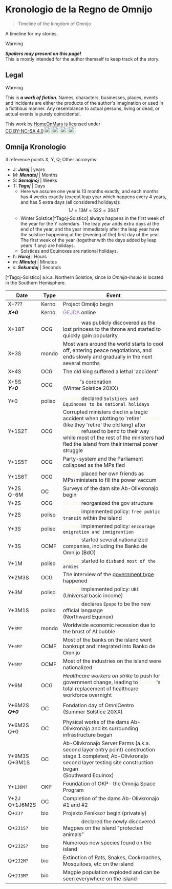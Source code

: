 <!-- -*- coding: utf-8 -*- -->

Kronologio de la Regno de Omnijo
===============================================================================

> Timeline of the kingdom of Omnijo

A timeline for my stories.

> [!WARNING]
> ***Spoilers may present on this page!***  
> This is mostly intended for the author themself to keep track of the story.

Legal
-------------------------------------------------------------------------------

> [!WARNING]
> This is ***a work of fiction***.
> Names, characters, businesses, places, events and incidents
> are either the products of the author's imagination or used in a fictitious manner.
> Any resemblance to actual persons, living or dead, or actual events is purely coincidental.

<p xmlns:cc="http://creativecommons.org/ns#" >This work by <a rel="cc:attributionURL dct:creator" property="cc:attributionName" href="https://github.com/HomeOnMars">HomeOnMars</a> is licensed under <a href="https://creativecommons.org/licenses/by-nc-sa/4.0/?ref=chooser-v1" target="_blank" rel="license noopener noreferrer" style="display:inline-block;">CC BY-NC-SA 4.0<img style="height:22px!important;margin-left:3px;vertical-align:text-bottom;" src="https://mirrors.creativecommons.org/presskit/icons/cc.svg?ref=chooser-v1" alt=""><img style="height:22px!important;margin-left:3px;vertical-align:text-bottom;" src="https://mirrors.creativecommons.org/presskit/icons/by.svg?ref=chooser-v1" alt=""><img style="height:22px!important;margin-left:3px;vertical-align:text-bottom;" src="https://mirrors.creativecommons.org/presskit/icons/nc.svg?ref=chooser-v1" alt=""><img style="height:22px!important;margin-left:3px;vertical-align:text-bottom;" src="https://mirrors.creativecommons.org/presskit/icons/sa.svg?ref=chooser-v1" alt=""></a></p>

Omnija Kronologio
-------------------------------------------------------------------------------

3 reference points X, Y, Q;
Other acronyms:

- J: ***Jaroj***    | years
- M: ***Monatoj***  | Months
- S: ***Semajnoj*** | Weeks
- T: ***Tagoj***    | Days
  - Here we assume one year is 13 months exactly,
    and each months has 4 weeks exactly
    (except leap year which happens every 4 years,
    and has 5 extra days (all considered holidays)):
    $$1J = 13M = 52S = 364T$$
  - Winter Solstice[^Tagoj-Solstico] always happens
    in the first week of the year for the Y calendars.
    The leap year adds extra days at the end of the year,
    and the year immediately after the leap year have the solstice
    happening at the (evening of the) first day of the year.
    The first week of the year
    (together with the days added by leap years if any)
    are holidays.
  - Solstices and Equinoxes are national holidays.
- h: ***Horoj***    | Hours
- m: ***Minutoj***  | Minutes
- s: ***Sekundoj*** | Seconds

[^Tagoj-Solstico] a.k.a. Northern Solstice, since *la Omnija-Insulo* is located in the Southern Hemisphere.

|  Date  |  Type  | Event |
| ------ | ------ | ----- |
| X-???  |  Kerno | Project Omnijo begin |
| ***X+0*** |  Kerno | <span style="color:MediumPurple">ĜEJDA</span> online |
||||
| X+18T  |   OCG  | <span style="color:Beige">Serena</span> was publicly discovered as the lost princess to the throne and started to quickly gain popularity |
| X+3S   |  mondo | Most wars around the world starts to cool off, entering peace negotiations, and ends slowly and gradually in the next several months |
| X+4S   |   OCG  | The old king suffered a lethal 'accident' |
||||
| X+5S  <br>***Y+0*** |   OCG  | <span style="color:Beige">Serena</span>'s coronation  <br>\(Winter Solstice 20XX\) |
||||
| Y+0    | poliso | <span style="color:Beige">Serena</span> declared `Solstices and Equinoxes to be national holidays` |
| Y+1S2T |   OCG  | Corrupted ministers died in a tragic accident when plotting to 'retire' <span style="color:Beige">Serena</span> (like they 'retire' the old king) after <span style="color:Beige">Serena</span> refused to bend to their way<br> while most of the rest of the ministers had fled the island from their internal power struggle |
| Y+1S5T |   OCG  | Party-system and the Parliament collapsed as the MPs fled |
| Y+1S6T |   OCG  | <span style="color:Beige">Serena</span> placed her own friends as MPs/ministers to fill the power vaccum |
| Y+2S  <br>Q-6M |   OC   | Surveys of the dam site Ab-Olivkronaĵo begin |
| Y+2S   |   OCG  | <span style="color:Beige">Serena</span> reorganized the gov structure |
| Y+2S   | poliso | <span style="color:Beige">Serena</span> implemented policy: `free public transit` within the island |
| Y+3S   | poliso | <span style="color:Beige">Serena</span> implemented policy: `encourage emigration and immigrantion` |
| Y+3S   |  OCMF  | <span style="color:Beige">Serena</span> started several nationalized companies, including the Banko de Omnijo (BdO) |
| Y+1M   | poliso | <span style="color:Beige">Serena</span> started to `disband most of the armies` |
| Y+2M3S |   OCG  | The interview of the [government type](../OmniCentro/Bulteno.md#fonrakonta-bulteno) happened |
| Y+3M   | poliso | <span style="color:Beige">Serena</span> implemented policy: `UBI` (Universal basic income) |
| Y+3M1S | poliso | <span style="color:Beige">Serena</span> declares `Epopo` to be the new official language  <br>\(Northward Equinox\) |
| Y+`3M?`  |  mondo | Worldwide economic recession due to the brust of AI bubble |
| Y+`4M?`  |  OCMF  | Most of the banks on the island went bankrupt and integrated into Banko de Omnijo |
| Y+`5M?`  |  OCMF  | Most of the industries on the island were nationalized |
| Y+6M     |   OCG  | *Healthcare workers on strike* to push for government change, leading to <span style="color:Beige">Serena</span>'s total replacement of healthcare workforce overnight |
||||
| Y+6M2S  <br>***Q+0***  |   OC   | Fondation day of OmniCentro  <br>\(Summer Solstice 20XX\) |
||||
| Y+6M2S    <br>Q+0      |   OC   | Physical works of the dams Ab-Olivkronaĵo and its surrounding infrastructure began |
| Y+9M3S    <br>Q+3M1S   |   OC   | Ab-Olivkronaĵo Server Farms (a.k.a. second layer entry point) construction stage 1 completed; Ab-Olivkronaĵo second layer testing site construction began  <br>\(Southward Equinox\) |
| Y+`1J6M?`              |  OKP   | Foundation of OKP- the Omnija Space Program |
| Y+2J      <br>Q+1J6M2S |   OC   | Completion of the dams Ab-Olivkronaĵo #1 and #2 |
| Q+`2J?`  |   bio  | Projekto Fenikso`?` begin (privately) |
| Q+`2J1S?`|   bio  | <span style="color:Beige">Serena</span> declared the newly discovered Magpies on the island "protected animals" |
| Q+`2J2S?`|   bio  | Numerous new species found on the island |
| Q+`2J2M?`|   bio  | Extinction of Rats, Snakes, Cockroaches, Mosquitoes, etc on the island |
| Q+`2J3M?`|   bio  | Magpie population exploded and can be seen everywhere on the island |
